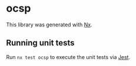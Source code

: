 # ocsp

This library was generated with [Nx](https://nx.dev).

## Running unit tests

Run `nx test ocsp` to execute the unit tests via [Jest](https://jestjs.io).
